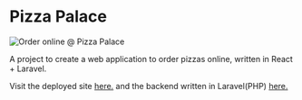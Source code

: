 # Pizza Palace

![Order online @ Pizza Palace](https://dl.dropboxusercontent.com/s/molfkvy4f3xv6hq/pizza-palace.png?dl=0)

A project to create a web application to order pizzas online, written in React + Laravel.

Visit the deployed site [here.](https://pizza-palace.netlify.com/)
and the backend written in Laravel(PHP) [here.](https://github.com/kill-gear/pizza-store-back)

